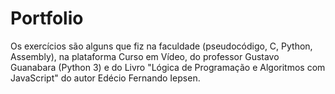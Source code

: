 # Portfolio
Os exercícios são alguns que fiz na faculdade (pseudocódigo, C, Python, Assembly), na plataforma Curso em Vídeo, do professor Gustavo Guanabara (Python 3) e do Livro "Lógica de Programação e Algoritmos com JavaScript" do autor Edécio Fernando Iepsen.
